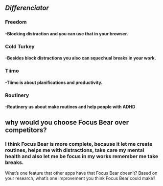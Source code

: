 ## *Differenciator*
### Freedom
#### -Blocking distraction and you can use that in your browser.
###  Cold Turkey 
#### -Besides block distractions you also can squechual breaks in your work.
### Tiimo 
#### -Tiimo is about planifications and productivity.
### Routinery
#### -Routinery us about make routines and help people with ADHD 
## why would you choose Focus Bear over competitors?
### I think Focus Bear is more complete, because it let me create routines, helps me with distractions, take care my mental health and also let me be focus in my works remember me take breaks. 
What’s one feature that other apps have that Focus Bear doesn’t?
Based on your research, what’s one improvement you think Focus Bear could make?
